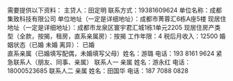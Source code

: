 需要提供以下资料：
主贷人：田定明             联系方式：19381609624
单位名称：成都集致科技有限公司
单位地址（一定是详细地址）：成都市菁蓉汇6栋A座5楼
现居住地址（一定是详细地址）：成都市龙泉区寰宇君汇城1栋1单元2205                                                                                 现居住房产类型（全款，按揭，租房，直系亲属房）：按揭
工作年限：4                                                                                                                    税后月收入：12500
婚姻状态（已婚 未婚 离异）：  已婚                                                                                         
直系亲属（已婚填写配偶，未婚填写父母）姓名：游璐
电话：193 8161 9624
紧急联系人（朋友、同事、亲属）
联系人一 亲属
姓名：游永红
电话：18000523685
联系人二 亲属
姓名：田国华
电话：187 7088 0828